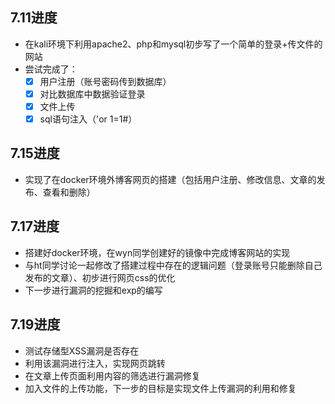 ## 7.11进度
- 在kali环境下利用apache2、php和mysql初步写了一个简单的登录+传文件的网站
- 尝试完成了：
  - [x] 用户注册（账号密码传到数据库）
  - [x] 对比数据库中数据验证登录
  - [x] 文件上传
  - [x] sql语句注入（'or 1=1#）
 
## 7.15进度
- 实现了在docker环境外博客网页的搭建（包括用户注册、修改信息、文章的发布、查看和删除）

## 7.17进度
- 搭建好docker环境，在wyn同学创建好的镜像中完成博客网站的实现
- 与ht同学讨论一起修改了搭建过程中存在的逻辑问题（登录账号只能删除自己发布的文章）、初步进行网页css的优化
- 下一步进行漏洞的挖掘和exp的编写

## 7.19进度
- 测试存储型XSS漏洞是否存在
- 利用该漏洞进行注入，实现网页跳转
- 在文章上传页面利用内容的筛选进行漏洞修复
- 加入文件的上传功能，下一步的目标是实现文件上传漏洞的利用和修复
